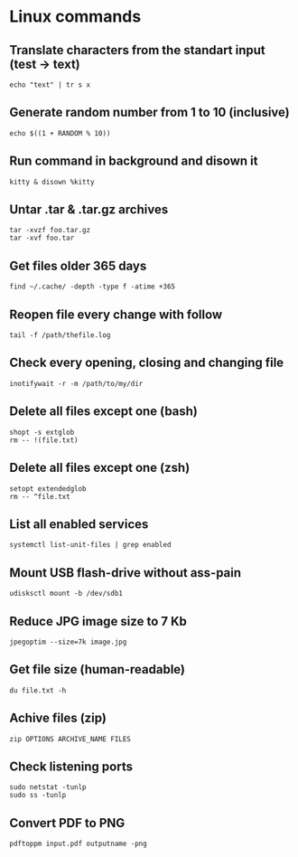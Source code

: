 # Linux commands
## Translate characters from the standart input (test -> text)
```
echo "text" | tr s x
```
## Generate random number from 1 to 10 (inclusive)
```
echo $((1 + RANDOM % 10))
```
## Run command in background and disown it
```
kitty & disown %kitty
```
## Untar .tar & .tar.gz archives
```
tar -xvzf foo.tar.gz
tar -xvf foo.tar
```
## Get files older 365 days
```
find ~/.cache/ -depth -type f -atime +365
```
## Reopen file every change with follow
```
tail -f /path/thefile.log
```
## Check every opening, closing and changing file
```
inotifywait -r -m /path/to/my/dir
```
## Delete all files except one (bash)
```
shopt -s extglob 
rm -- !(file.txt)
```
## Delete all files except one (zsh)
```
setopt extendedglob
rm -- ^file.txt
```
## List all enabled services
```
systemctl list-unit-files | grep enabled
```
## Mount USB flash-drive without ass-pain
```
udisksctl mount -b /dev/sdb1
```
## Reduce JPG image size to 7 Kb
```
jpegoptim --size=7k image.jpg
```
## Get file size (human-readable)
```
du file.txt -h
```
## Achive files (zip)
```
zip OPTIONS ARCHIVE_NAME FILES
```
## Check listening ports
```
sudo netstat -tunlp
sudo ss -tunlp
```
## Convert PDF to PNG
```
pdftoppm input.pdf outputname -png
```